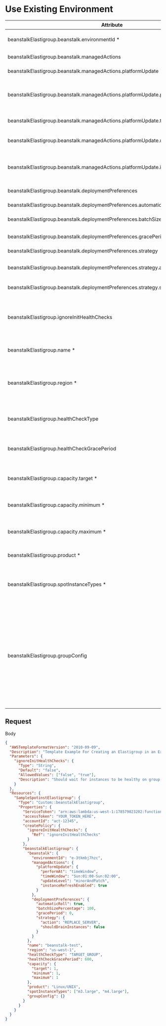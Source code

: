 # Use Existing Environment

| **Attribute**                                                                       | **Type**    | **Description**                                                                                                                                                                                                                                                                                                                                                                                                            |
| ----------------------------------------------------------------------------------- | ----------- | -------------------------------------------------------------------------------------------------------------------------------------------------------------------------------------------------------------------------------------------------------------------------------------------------------------------------------------------------------------------------------------------------------------------------- |
| beanstalkElastigroup.beanstalk.environmentId \*                                     | **String**  | The beanstalk environment ID<br>Example: `e-12345`                                                                                                                                                                                                                                                                                                                                                                         |
| beanstalkElastigroup.beanstalk.managedActions                                       | **Object**  | managedActions schema                                                                                                                                                                                                                                                                                                                                                                                                      |
| beanstalkElastigroup.beanstalk.managedActions.platformUpdate                        | **Object**  | platformUpdate schema                                                                                                                                                                                                                                                                                                                                                                                                      |
| beanstalkElastigroup.beanstalk.managedActions.platformUpdate.performAt              | **String**  | Either never or timeWindow. if set to timeWindow then timeWindow parameter must be set                                                                                                                                                                                                                                                                                                                                     |
| beanstalkElastigroup.beanstalk.managedActions.platformUpdate.timeWindow             | **String**  | Time window range<br>Example: `ddd:hh:mm-ddd:hh:mm`                                                                                                                                                                                                                                                                                                                                                                        |
| beanstalkElastigroup.beanstalk.managedActions.platformUpdate.updateLevel            | **String**  | Can be either patch” or minorAndPatch (default)                                                                                                                                                                                                                                                                                                                                                                            |
| beanstalkElastigroup.beanstalk.managedActions.platformUpdate.instanceRefreshEnabled | **Boolean** | If the flag is set to true and at the end of the time window there is no available update, the group will be rolled                                                                                                                                                                                                                                                                                                        |
| beanstalkElastigroup.beanstalk.deploymentPreferences                                | **String**  | deploymentPreferences schema                                                                                                                                                                                                                                                                                                                                                                                               |
| beanstalkElastigroup.beanstalk.deploymentPreferences.automaticRoll                  | **String**  | Should roll automatically                                                                                                                                                                                                                                                                                                                                                                                                  |
| beanstalkElastigroup.beanstalk.deploymentPreferences.batchSizePercentage            | **String**  | Size of patch for roll as a percent                                                                                                                                                                                                                                                                                                                                                                                        |
| beanstalkElastigroup.beanstalk.deploymentPreferences.gracePeriod                    | **String**  | Amount of time between each batch in a roll                                                                                                                                                                                                                                                                                                                                                                                |
| beanstalkElastigroup.beanstalk.deploymentPreferences.strategy                       | **String**  | Strategy schema                                                                                                                                                                                                                                                                                                                                                                                                            |
| beanstalkElastigroup.beanstalk.deploymentPreferences.strategy.action                | **String**  | Action type<br>Example: `REPLACE_SERVER`, `RESTART_SERVER`                                                                                                                                                                                                                                                                                                                                                                 |
| beanstalkElastigroup.beanstalk.deploymentPreferences.strategy.shouldDrainInstances  | **String**  | Should instances be drained while rolling                                                                                                                                                                                                                                                                                                                                                                                  |
| beanstalkElastigroup.ignoreInitHealthChecks                                         | **String**  | Determines whether Elasitgroup should wait for the instances to be healthy in order to complete the group's creation<br>Example: `False`                                                                                                                                                                                                                                                                                   |
| beanstalkElastigroup.name \*                                                        | **String**  | The name to give the Spot Elastigroup<br>Example: `MyBeanstalkEG`                                                                                                                                                                                                                                                                                                                                                      |
| beanstalkElastigroup.region \*                                                      | **String**  | The region of the existing Beanstalk environment. The new Elastigroup will be created in the same region.<br>Example: `us-west-2`                                                                                                                                                                                                                                                                                          |
| beanstalkElastigroup.healthCheckType                                                | **String**  | How Elastigroup will preform health checks. Valid values: TARGET_GROUP                                                                                                                                                                                                                                                                                                                                                     | ELB | EC2 | NONE |
| beanstalkElastigroup.healthCheckGracePeriod                                         | **Integer** | Time to wait before starting health checks on the instances in the Elastigroup.<br>Example: `600`                                                                                                                                                                                                                                                                                                                          |
| beanstalkElastigroup.capacity.target \*                                             | **Integer** | The number of instances the Elastigroup will launch.<br>Example: `2`                                                                                                                                                                                                                                                                                                                                                       |
| beanstalkElastigroup.capacity.minimum \*                                            | **Integer** | The minimum number of instances allowed in the Elastigroup.<br>Example: `1`                                                                                                                                                                                                                                                                                                                                                |
| beanstalkElastigroup.capacity.maximum \*                                            | **Integer** | The maximum number of instances allowed in the Elastigorup.<br>Example: `3`                                                                                                                                                                                                                                                                                                                                                |
| beanstalkElastigroup.product \*                                                     | **String**  | A valid AWS product type.<br>Example: `Linux/UNIX`                                                                                                                                                                                                                                                                                                                                                                         |
| beanstalkElastigroup.spotInstanceTypes \*                                           | **Array**   | A list of EC2 instance types that the Elastigroup is allowed to choose from.<br>Example: `["m3.large", "m4.large"]`                                                                                                                                                                                                                                                                                                        |
| beanstalkElastigroup.groupConfig                                                    | **Object**  | Additional Elastigroup properties that will be merged with the imported Beanstalk configuration. Valid parameters include those listed in the official Elastigroup API, found here: [AWS Elastigroup Definition](https://docs.spot.io/spotinst-api/elastigroup/amazon-web-services/create/)<br>Example: `{"scheduling": { "tasks": [{"taskType": "roll", "cronExpression": "0 0 * * 0", "batchSizePercentage": 20 } ] } }` |

## Request

Body

```json
{
  "AWSTemplateFormatVersion": "2010-09-09",
  "Description": "Template Example For Creating an Elastigroup in an Existing Beanstalk environment ",
  "Parameters": {
    "ignoreInitHealthChecks": {
      "Type": "String",
      "Default": "false",
      "AllowedValues": ["false", "true"],
      "Description": "Should wait for instances to be healthy on group create"
    }
  },
  "Resources": {
    "SampleSpotinstElastigroup": {
      "Type": "Custom::beanstalkElastigroup",
      "Properties": {
        "ServiceToken": "arn:aws:lambda:us-west-1:178579023202:function:spotinst-cloudformation",
        "accessToken": "YOUR_TOKEN_HERE",
        "accountId": "act-12345",
        "createPolicy": {
          "ignoreInitHealthChecks": {
            "Ref": "ignoreInitHealthChecks"
          }
        },
        "beanstalkElastigroup": {
          "beanstalk": {
            "environmentId": "e-3tkmbj7hzc",
            "managedActions": {
              "platformUpdate": {
                "performAt": "timeWindow",
                "timeWindow": "Sun:01:00-Sun:02:00",
                "updateLevel": "minorAndPatch",
                "instanceRefreshEnabled": true
              }
            },
            "deploymentPreferences": {
              "automaticRoll": true,
              "batchSizePercentage": 100,
              "gracePeriod": 0,
              "strategy": {
                "action": "REPLACE_SERVER",
                "shouldDrainInstances": false
              }
            }
          },
          "name": "beanstalk-test",
          "region": "us-west-1",
          "healthCheckType": "TARGET_GROUP",
          "healthCheckGracePeriod": 600,
          "capacity": {
            "target": 1,
            "minimum": 1,
            "maximum": 1
          },
          "product": "Linux/UNIX",
          "spotInstanceTypes": ["m3.large", "m4.large"],
          "groupConfig": {}
        }
      }
    }
  }
}
```
